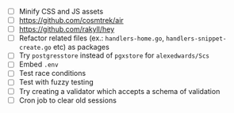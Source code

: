 - [ ] Minify CSS and JS assets
- [ ] https://github.com/cosmtrek/air
- [ ] https://github.com/rakyll/hey
- [ ] Refactor related files (ex.: `handlers-home.go`, `handlers-snippet-create.go` etc) as packages
- [ ] Try `postgresstore` instead of `pgxstore` for `alexedwards/Scs`
- [ ] Embed `.env`
- [ ] Test race conditions
- [ ] Test with fuzzy testing
- [ ] Try creating a validator which accepts a schema of validation
- [ ] Cron job to clear old sessions
